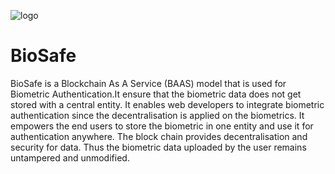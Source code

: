 
![logo](https://user-images.githubusercontent.com/75113031/215129697-a426dc38-ceea-40e8-9866-d0a9b6970ed5.png) 
# 
# BioSafe
BioSafe is a Blockchain As A Service (BAAS) model that is used for Biometric Authentication.It ensure that the biometric data does not get stored with a central entity. It enables web developers to integrate biometric authentication since the decentralisation is applied on the biometrics. It empowers the end users to store the biometric in one entity and use it for authentication anywhere. The block chain provides decentralisation and security for data. Thus the biometric data uploaded by the user remains untampered and unmodified.
